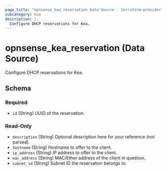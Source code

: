 ```yaml
---
page_title: "opnsense_kea_reservation Data Source - terraform-provider-opnsense"
subcategory: Kea
description: |-
  Configure DHCP reservations for Kea.
---
```


# opnsense_kea_reservation (Data Source)

Configure DHCP reservations for Kea.

<!-- schema generated by tfplugindocs -->
## Schema

### Required

- `id` (String) UUID of the reservation.

### Read-Only

- `description` (String) Optional description here for your reference (not parsed).
- `hostname` (String) Hostname to offer to the client.
- `ip_address` (String) IP address to offer to the client.
- `mac_address` (String) MAC/Ether address of the client in question.
- `subnet_id` (String) Subnet ID the reservation belongs to.

